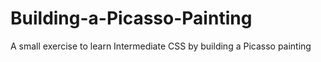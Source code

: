 # Building-a-Picasso-Painting
A small exercise to learn Intermediate CSS by building a Picasso painting
